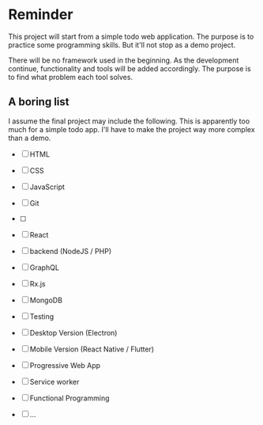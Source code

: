 # Reminder

This project will start from a simple todo web application. The  purpose is to practice some programming skills. But it'll not stop as a demo project. 

There will be no framework used in the beginning. As the development continue, functionality and tools will be added accordingly. The purpose is to find what problem each tool solves.

## A boring list

I assume the final project may include the following. This is apparently too much for a simple todo app. I'll have to make the project way more complex than a demo.

- [ ] HTML
- [ ] CSS
- [ ] JavaScript
- [ ] Git
- [ ] 
- [ ] React
- [ ] backend (NodeJS / PHP)
- [ ] GraphQL
- [ ] Rx.js
- [ ] MongoDB
- [ ] Testing
- [ ] Desktop Version (Electron)
- [ ] Mobile Version (React Native / Flutter)
- [ ] Progressive Web App
- [ ] Service worker
- [ ] Functional Programming
- [ ] ...



